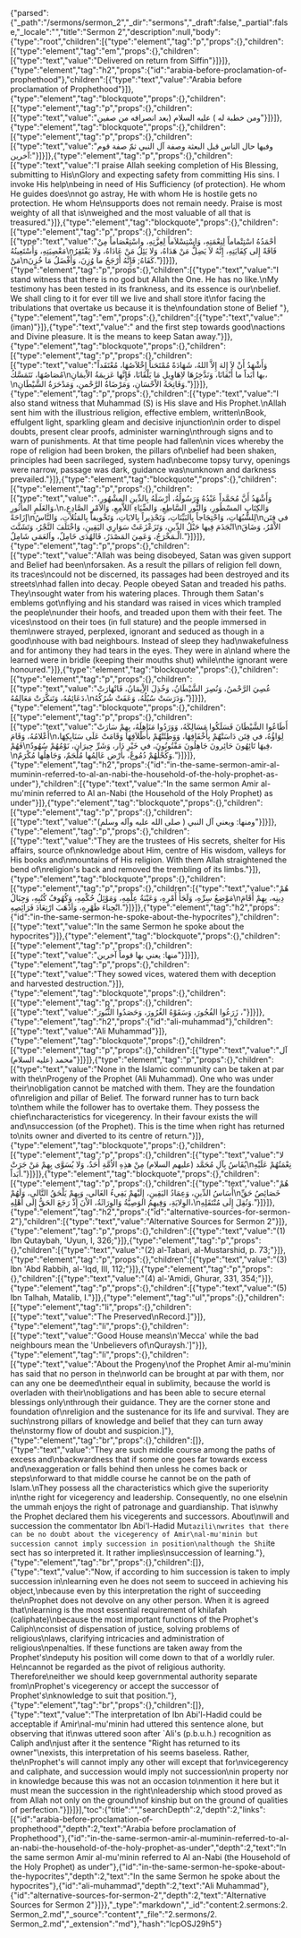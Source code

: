 {"parsed":{"_path":"/sermons/sermon_2","_dir":"sermons","_draft":false,"_partial":false,"_locale":"","title":"Sermon 2","description":null,"body":{"type":"root","children":[{"type":"element","tag":"p","props":{},"children":[{"type":"element","tag":"em","props":{},"children":[{"type":"text","value":"Delivered on return from Siffin"}]}]},{"type":"element","tag":"h2","props":{"id":"arabia-before-proclamation-of-prophethood"},"children":[{"type":"text","value":"Arabia before proclamation of Prophethood"}]},{"type":"element","tag":"blockquote","props":{},"children":[{"type":"element","tag":"p","props":{},"children":[{"type":"text","value":"ومن خطبة له ) عليه السلام (بعد انصرافه من صفين"}]}]},{"type":"element","tag":"blockquote","props":{},"children":[{"type":"element","tag":"p","props":{},"children":[{"type":"text","value":"وفيها حال الناس قبل البعثة وصفة آل النبي ثمّ صفة قوم آخرين:"}]}]},{"type":"element","tag":"p","props":{},"children":[{"type":"text","value":"I praise Allah seeking completion of His Blessing, submitting to His\nGlory and expecting safety from committing His sins. I invoke His help\nbeing in need of His Sufficiency (of protection). He whom He guides does\nnot go astray, He with whom He is hostile gets no protection. He whom He\nsupports does not remain needy. Praise is most weighty of all that is\nweighed and the most valuable of all that is treasured."}]},{"type":"element","tag":"blockquote","props":{},"children":[{"type":"element","tag":"p","props":{},"children":[{"type":"text","value":"أحْمَدُهُ اسْتِتْماماً لِنِعْمَتِهِ، وَاسْتِسْلاَماً لِعِزَّتِهِ، واسْتِعْصَاماً مِنْ مَعْصِيَتِهِ، وَأَسْتَعِينُهُ\nفَاقَةً إِلى كِفَايَتِهِ، إِنَّهُ لاَ يَضِلُّ مَنْ هَدَاهُ، وَلا يَئِلُ مَنْ عَادَاهُ، وَلا يَفْتَقِرُ مَنْ\nكَفَاهُ; فَإِنَّهُ أَرْجَحُ ما وُزِنَ، وَأَفْضَلُ مَا خُزِنَ."}]}]},{"type":"element","tag":"p","props":{},"children":[{"type":"text","value":"I stand witness that there is no god but Allah the One. He has no like.\nMy testimony has been tested in its frankness, and its essence is our\nbelief. We shall cling to it for ever till we live and shall store it\nfor facing the tribulations that overtake us because it is the\nfoundation stone of Belief "},{"type":"element","tag":"em","props":{},"children":[{"type":"text","value":"(iman)"}]},{"type":"text","value":" and the first step towards good\nactions and Divine pleasure. It is the means to keep Satan away."}]},{"type":"element","tag":"blockquote","props":{},"children":[{"type":"element","tag":"p","props":{},"children":[{"type":"text","value":"وَأَشْهَدُ أَنْ لاَ إِلهَ إِلاَّ اللهُ، شَهَادَةً مُمْتَحَناً إِخْلاَصُهَا، مُعْتَقَداً مُصَاصُهَا، نَتَمَسَّكُ\nبها أَبَداً ما أَبْقانَا، وَنَدَّخِرُهَا لاِهَاوِيلِ مَا يَلْقَانَا، فَإِنَّها عَزيمَةُ الاْيمَانِ،\nوَفَاتِحَةُ الاْحْسَانِ، وَمَرْضَاةُ الرَّحْمنِ، وَمَدْحَرَةُ الشَّيْطَانِ."}]}]},{"type":"element","tag":"p","props":{},"children":[{"type":"text","value":"I also stand witness that Muhammad (S) is His slave and His Prophet.\nAllah sent him with the illustrious religion, effective emblem, written\nBook, effulgent light, sparkling gleam and decisive injunction\nin order to dispel doubts, present clear proofs, administer warning\nthrough signs and to warn of punishments. At that time people had fallen\nin vices whereby the rope of religion had been broken, the pillars of\nbelief had been shaken, principles had been sacrileged, system had\nbecome topsy turvy, openings were narrow, passage was dark, guidance was\nunknown and darkness prevailed."}]},{"type":"element","tag":"blockquote","props":{},"children":[{"type":"element","tag":"p","props":{},"children":[{"type":"text","value":"وَأَشْهَدُ أَنَّ مُحَمَّداً عَبْدُهُ وَرَسُولُهُ، أرْسَلَهُ بِالدِّينِ المشْهُورِ، وَالعَلَمِ المأْثُورِ،\nوَالكِتَابِ المسْطُورِ، وَالنُّورِ السَّاطِعِ، وَالضِّيَاءِ اللاَّمِعِ، وَالاَمْرِ الصَّادِعِ، إزَاحَةً\nلِلشُّبُهَاتِ، وَاحْتِجَاجاً بِالبَيِّنَاتِ، وَتَحْذِيراً بِالايَاتِ، وَتَخْويفاً بِالمَثُلاَتِ، وَالنَّاسُ\nفي فِتَن انْجَذَمَ فِيها حَبْلُ الدِّينِ، وَتَزَعْزَعَتْ سَوَارِي اليَقِينِ، وَاخْتَلَفَ النَّجْرُ، وَتَشَتَّتَ\nالاْمْرُ، وَضَاقَ الْـمَخْرَجُ، وَعَمِيَ المَصْدَرُ، فَالهُدَى خَامِلٌ، واَلعَمَى شَامِلٌ."}]}]},{"type":"element","tag":"p","props":{},"children":[{"type":"text","value":"Allah was being disobeyed, Satan was given support and Belief had been\nforsaken. As a result the pillars of religion fell down, its traces\ncould not be discerned, its passages had been destroyed and its streets\nhad fallen into decay. People obeyed Satan and treaded his paths. They\nsought water from his watering places. Through them Satan's emblems got\nflying and his standard was raised in vices which trampled the people\nunder their hoofs, and treaded upon them with their feet. The vices\nstood on their toes (in full stature) and the people immersed in them\nwere strayed, perplexed, ignorant and seduced as though in a good\nhouse with bad neighbours. Instead of sleep they had\nwakefulness and for antimony they had tears in the eyes. They were in a\nland where the learned were in bridle (keeping their mouths shut) while\nthe ignorant were honoured."}]},{"type":"element","tag":"blockquote","props":{},"children":[{"type":"element","tag":"p","props":{},"children":[{"type":"text","value":"عُصِيَ الرَّحْمنُ، وَنُصِرَ الشَّيْطَانُ، وَخُذِلَ الاِْيمَانُ، فَانْهَارَتْ دَعَائِمُهُ، وَتَنكَّرَتْ مَعَالِمُهُ،\nوَدَرَسَتْ سُبُلُهُ، وَعَفَتْ شُرُكُهُ."}]}]},{"type":"element","tag":"blockquote","props":{},"children":[{"type":"element","tag":"p","props":{},"children":[{"type":"text","value":"أَطَاعُوا الشَّيْطَانَ فَسَلَكُوا مَسَالِكَهُ، وَوَرَدُوا مَنَاهِلَهُ، بِهِمْ سَارَتْ أَعْلامُهُ، وَقَامَ\nلِوَاؤُهُ، في فِتَن دَاسَتْهُمْ بِأَخْفَافِهَا، وَوَطِئَتْهُمْ بأَظْلاَفِهَا وَقَامَتْ عَلَى سَنَابِكِهَا، فَهُمْ\nفِيهَا تَائِهُونَ حَائِرونَ جَاهِلُونَ مَفْتُونُونَ، في خَيْرِ دَار، وَشَرِّ جِيرَان، نَوْمُهُمْ سُهُودٌ،\nوَكُحْلُهُمْ دُمُوعٌ، بأَرْض عَالِمُها مُلْجَمٌ، وَجَاهِلُها مُكْرَمٌ."}]}]},{"type":"element","tag":"h2","props":{"id":"in-the-same-sermon-amir-al-muminin-referred-to-al-an-nabi-the-household-of-the-holy-prophet-as-under"},"children":[{"type":"text","value":"In the same sermon Amir al-mu'minin referred to Al an-Nabi (the Household of the Holy Prophet) as under"}]},{"type":"element","tag":"blockquote","props":{},"children":[{"type":"element","tag":"p","props":{},"children":[{"type":"text","value":"ومنها: ويعني آل النبي ( صلى الله عليه وآله وسلم)"}]}]},{"type":"element","tag":"p","props":{},"children":[{"type":"text","value":"They are the trustees of His secrets, shelter for His affairs, source of\nknowledge about Him, centre of His wisdom, valleys for His books and\nmountains of His religion. With them Allah straightened the bend of\nreligion's back and removed the trembling of its limbs."}]},{"type":"element","tag":"blockquote","props":{},"children":[{"type":"element","tag":"p","props":{},"children":[{"type":"text","value":"هُمْ مَوْضِعُ سِرِّهِ، وَلَجَأُ أَمْرِهِ، وَعَيْبَةُ عِلْمِهِ، وَمَوْئِلُ حُكْمِهِ، وَكُهُوفُ كُتُبِهِ، وَجِبَالُ\nدِينِه، بِهِمْ أَقَامَ انْحِناءَ ظَهْرِهِ، وَأذْهَبَ ارْتِعَادَ فَرَائِصِهِ."}]}]},{"type":"element","tag":"h2","props":{"id":"in-the-same-sermon-he-spoke-about-the-hypocrites"},"children":[{"type":"text","value":"In the same Sermon he spoke about the hypocrites"}]},{"type":"element","tag":"blockquote","props":{},"children":[{"type":"element","tag":"p","props":{},"children":[{"type":"text","value":"منها: يعني بها قوماً آخرين"}]}]},{"type":"element","tag":"p","props":{},"children":[{"type":"text","value":"They sowed vices, watered them with deception and harvested destruction."}]},{"type":"element","tag":"blockquote","props":{},"children":[{"type":"element","tag":"p","props":{},"children":[{"type":"text","value":"زَرَعُوا الفُجُورَ، وَسَقَوْهُ الغُرُورَ، وَحَصَدُوا الثُّبُورَ ،"}]}]},{"type":"element","tag":"h2","props":{"id":"ali-muhammad"},"children":[{"type":"text","value":"Ali Muhammad"}]},{"type":"element","tag":"blockquote","props":{},"children":[{"type":"element","tag":"p","props":{},"children":[{"type":"text","value":"آل محمد (عليه السلام)"}]}]},{"type":"element","tag":"p","props":{},"children":[{"type":"text","value":"None in the Islamic community can be taken at par with the\nProgeny of the Prophet (Ali Muhammad). One who was under their\nobligation cannot be matched with them. They are the foundation of\nreligion and pillar of Belief. The forward runner has to turn back to\nthem while the follower has to overtake them. They possess the chief\ncharacteristics for vicegerency. In their favour exists the will and\nsuccession (of the Prophet). This is the time when right has returned to\nits owner and diverted to its centre of return."}]},{"type":"element","tag":"blockquote","props":{},"children":[{"type":"element","tag":"p","props":{},"children":[{"type":"text","value":"لا يُقَاسُ بِآلِ مُحَمَّد (عليهم السلام) مِنْ هذِهِ الاُمَّةِ أَحَدٌ، وَلا يُسَوَّى بِهِمْ مَنْ جَرَتْ\nنِعْمَتُهُمْ عَلَيْهِ أبَداً."}]}]},{"type":"element","tag":"blockquote","props":{},"children":[{"type":"element","tag":"p","props":{},"children":[{"type":"text","value":"هُمْ أَسَاسُ الدِّينِ، وَعِمَادُ اليَقِينِ، إِلَيْهمْ يَفِيءُ الغَالي، وَبِهِمْ يَلْحَقُ التَّالي، وَلَهُمْ\nخَصَائِصُ حَقِّ الوِلايَةِ، وَفِيهِمُ الوَصِيَّةُ وَالوِرَاثَةُ، الاْنَ إِذْ رَجَعَ الحَقُّ إِلَى أَهْلِهِ،\nوَنُقِلَ إِلَى مُنْتَقَلِهِ."}]}]},{"type":"element","tag":"h2","props":{"id":"alternative-sources-for-sermon-2"},"children":[{"type":"text","value":"Alternative Sources for Sermon 2"}]},{"type":"element","tag":"p","props":{},"children":[{"type":"text","value":"(1) Ibn Qutaybah, 'Uyun, I, 326;"}]},{"type":"element","tag":"p","props":{},"children":[{"type":"text","value":"(2) al-Tabari, al-Mustarshid, p. 73;"}]},{"type":"element","tag":"p","props":{},"children":[{"type":"text","value":"(3) Ibn 'Abd Rabbih, al-'Iqd, III, 112;"}]},{"type":"element","tag":"p","props":{},"children":[{"type":"text","value":"(4) al-'Amidi, Ghurar, 331, 354;"}]},{"type":"element","tag":"p","props":{},"children":[{"type":"text","value":"(5) Ibn Talhah, Matalib, I."}]},{"type":"element","tag":"ul","props":{},"children":[{"type":"element","tag":"li","props":{},"children":[{"type":"text","value":"The Preserved\nRecord.]"}]},{"type":"element","tag":"li","props":{},"children":[{"type":"text","value":"Good House means\n'Mecca' while the bad neighbours mean the 'Unbelievers of\nQuraysh.']"}]},{"type":"element","tag":"li","props":{},"children":[{"type":"text","value":"About the Progeny\nof the Prophet Amir al-mu'minin has said that no person in the\nworld can be brought at par with them, nor can any one be deemed\ntheir equal in sublimity, because the world is overladen with their\nobligations and has been able to secure eternal blessings only\nthrough their guidance. They are the corner stone and foundation of\nreligion and the sustenance for its life and survival. They are such\nstrong pillars of knowledge and belief that they can turn away the\nstormy flow of doubt and suspicion.]"},{"type":"element","tag":"br","props":{},"children":[]},{"type":"text","value":"They are such middle course among the paths of excess and\nbackwardness that if some one goes far towards excess and\nexaggeration or falls behind then unless he comes back or steps\nforward to that middle course he cannot be on the path of Islam.\nThey possess all the characteristics which give the superiority in\nthe right for vicegerency and leadership. Consequently, no one else\nin the ummah enjoys the right of patronage and guardianship. That is\nwhy the Prophet declared them his vicegerents and successors. About\nwill and succession the commentator Ibn Abi'l-Hadid Mu`tazili\nwrites that there can be no doubt about the vicegerency of Amir\nal-mu'minin but succession cannot imply succession in position\nalthough the Shi`ite sect has so interpreted it. It rather implies\nsuccession of learning."},{"type":"element","tag":"br","props":{},"children":[]},{"type":"text","value":"Now, if according to him succession is taken to imply succession in\nlearning even he does not seem to succeed in achieving his object,\nbecause even by this interpretation the right of succeeding the\nProphet does not devolve on any other person. When it is agreed that\nlearning is the most essential requirement of khilafah (caliphate)\nbecause the most important functions of the Prophet's Caliph\nconsist of dispensation of justice, solving problems of religious\nlaws, clarifying intricacies and administration of religious\npenalties. If these functions are taken away from the Prophet's\ndeputy his position will come down to that of a worldly ruler. He\ncannot be regarded as the pivot of religious authority. Therefore\neither we should keep governmental authority separate from\nProphet's vicegerency or accept the successor of Prophet's\nknowledge to suit that position."},{"type":"element","tag":"br","props":{},"children":[]},{"type":"text","value":"The interpretation of Ibn Abi'l-Hadid could be acceptable if Amir\nal-mu'minin had uttered this sentence alone, but observing that it\nwas uttered soon after `Ali's (p.b.u.h.) recognition as Caliph and\njust after it the sentence \"Right has returned to its owner\"\nexists, this interpretation of his seems baseless. Rather, the\nProphet's will cannot imply any other will except that for\nvicegerency and caliphate, and succession would imply not succession\nin property nor in knowledge because this was not an occasion to\nmention it here but it must mean the succession in the right\nleadership which stood proved as from Allah not only on the ground\nof kinship but on the ground of qualities of perfection."}]}]}],"toc":{"title":"","searchDepth":2,"depth":2,"links":[{"id":"arabia-before-proclamation-of-prophethood","depth":2,"text":"Arabia before proclamation of Prophethood"},{"id":"in-the-same-sermon-amir-al-muminin-referred-to-al-an-nabi-the-household-of-the-holy-prophet-as-under","depth":2,"text":"In the same sermon Amir al-mu'minin referred to Al an-Nabi (the Household of the Holy Prophet) as under"},{"id":"in-the-same-sermon-he-spoke-about-the-hypocrites","depth":2,"text":"In the same Sermon he spoke about the hypocrites"},{"id":"ali-muhammad","depth":2,"text":"Ali Muhammad"},{"id":"alternative-sources-for-sermon-2","depth":2,"text":"Alternative Sources for Sermon 2"}]}},"_type":"markdown","_id":"content:2.sermons:2. Sermon_2.md","_source":"content","_file":"2.sermons/2. Sermon_2.md","_extension":"md"},"hash":"lcpOSJ29h5"}